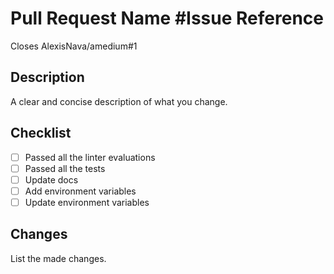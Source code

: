 # Pull Request Name #Issue Reference

Closes AlexisNava/amedium#1

## Description

A clear and concise description of what you change.

## Checklist

- [ ] Passed all the linter evaluations
- [ ] Passed all the tests
- [ ] Update docs
- [ ] Add environment variables
- [ ] Update environment variables

## Changes

List the made changes.
